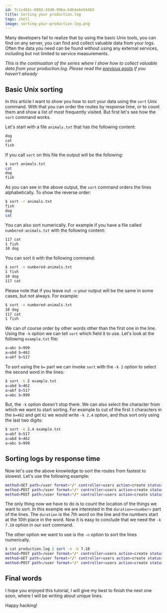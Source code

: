 ```yaml
---
id: 7c1cd63c-0892-43d0-996a-b4b4a6e544b5
title: Sorting your production.log
tags: shell
image: sorting-your-production-log.png
---
```


Many developers fail to realize that by using the basic Unix tools, you can find
on any server, you can find and collect valuable data from your logs. Often the
data you need can be found without using any external services, including but
not limited to service measurements.

_This is the continuation of the series where I show how to collect
valuable data from your production.log. Please read the 
[previous posts](/select-and-count-your-production-log.html)
if you haven't already_

## Basic Unix sorting

In this article I want to show you how to sort your data using
the `sort` Unix command. With that you can order the routes by 
response time, or to count them and show a list of most frequently
visited. But first let's see how the `sort` command works.

Let's start with a file `animals.txt` that has the following content:

``` txt
dog
cat
fish
```

If you call `sort` on this file the output will be the following:

``` sh
$ sort animals.txt
cat
dog
fish
```

As you can see in the above output, the `sort` command orders the
lines alphabetically. To show the reverse order:

``` sh
$ sort -r animals.txt
fish
dog
cat
```

You can also sort numerically. For example if you have a file called
`numbered-animals.txt` with the following content:

``` txt
117 cat
1 fish
10 dog
```

You can sort it with the following command:

``` sh
$ sort -n numbered-animals.txt
1 fish
10 dog
117 cat
```

Please note that if you leave out `-n` your output will be the same
in some cases, but not always. For example:

``` sh
$ sort -n numbered-animals.txt
10 dog
117 cat
1 fish
```

We can of course order by other words other than the first one in the
line. Using the `-k` option we can tell `sort` which field it to use.
Let's look at the following `example.txt` file:

``` sh
a=abc b=999
a=abd b=462
a=abf b=517
```

To sort using the `b=` part we can invoke `sort` with the `-k 2` option
to select the second word in the lines:

``` sh
$ sort -k 2 example.txt
a=abd b=462
a=abf b=517
a=abc b=999
```

But, the `-k` option doesn't stop there. We can also select the 
character from which we want to start sorting. For example to cut
of the first `3` characters in the `b=462` and get `62` we would
write `-k 2.4` option, and thus sort only using the last two digits:

``` sh
$ sort -k 2.4 example.txt
a=abf b=517
a=abd b=462
a=abc b=999
```

## Sorting logs by response time

Now let's use the above knowledge to sort the routes from fastest to
slowest. Let's use the following example:

``` sh
method=GET path=/user format=*/* controller=users action=create status=200 duration=4.2 view=0.00 db=3.91 time=2016-02-16 16:50:37 +0000
method=POST path=/user format=*/* controller=users action=create status=200 duration=2.4 view=0.00 db=3.91 time=2016-02-16 16:48:37 +0000
method=POST path=/user format=*/* controller=users action=create status=200 duration=56.4 view=0.00 db=3.91 time=2016-02-16 16:52:12 +0000
```

The only thing now we have to do is to count the location of
the things we want to sort. In this example we are interested
in the `duration=<number>` part of the lines. The `duration` is
the 7th word on the line and the numbers start at the 10th place
in the word. Now it is easy to conclude that we need the `-k 7.10`
option in our sort command.

The other option we want to use is the `-n` option to sort the lines
numerically.

``` sh
$ cat production.log | sort -n -k 7.10 
method=POST path=/user format=*/* controller=users action=create status=200 duration=2.4 view=0.00 db=3.91 time=2016-02-16 16:48:37 +0000
method=GET path=/user format=*/* controller=users action=create status=200 duration=4.2 view=0.00 db=3.91 time=2016-02-16 16:50:37 +0000
method=POST path=/user format=*/* controller=users action=create status=200 duration=56.4 view=0.00 db=3.91 time=2016-02-16 16:52:12 +0000
```

## Final words

I hope you enjoyed this tutorial, I will give my best to finish the next
one soon, where I will be writing about unique lines.

Happy hacking!
